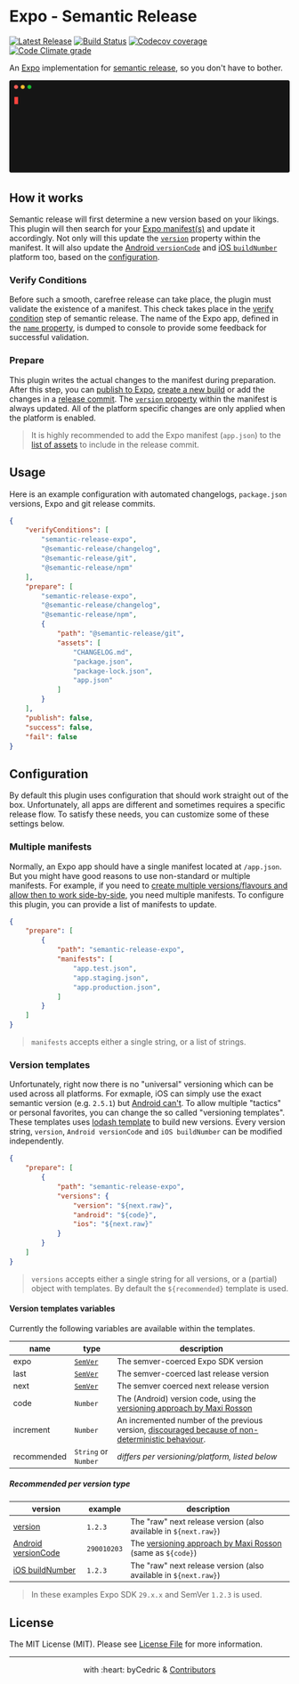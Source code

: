 # Expo - Semantic Release

[![Latest Release](https://img.shields.io/github/release/byCedric/semantic-release-expo/all.svg?style=flat-square)](https://github.com/byCedric/semantic-release-expo/releases)
[![Build Status](https://img.shields.io/travis/com/byCedric/semantic-release-expo/master.svg?style=flat-square)](https://travis-ci.com/byCedric/semantic-release-expo)
[![Codecov coverage](https://img.shields.io/codecov/c/github/byCedric/semantic-release-expo.svg?style=flat-square)](https://codecov.io/gh/byCedric/semantic-release-expo)
[![Code Climate grade](https://img.shields.io/codeclimate/maintainability/byCedric/semantic-release-expo.svg?style=flat-square)](https://codeclimate.com/github/byCedric/semantic-release-expo)

An [Expo][expo] implementation for [semantic release][semantic-release], so you don't have to bother.

![Example](docs/terminal.svg)

## How it works

Semantic release will first determine a new version based on your likings. 
This plugin will then search for your [Expo manifest(s)][expo-manifest] and update it accordingly. 
Not only will this update the [`version`][expo-version] property within the manifest. 
It will also update the [Android `versionCode`][expo-version-android] and [iOS `buildNumber`][expo-version-ios] platform too, based on the [configuration](#configuration).

### Verify Conditions

Before such a smooth, carefree release can take place, the plugin must validate the existence of a manifest. 
This check takes place in the [verify condition][semantic-release-steps] step of semantic release.
The name of the Expo app, defined in the [`name` property][expo-name], is dumped to console to provide some feedback for successful validation.

### Prepare

This plugin writes the actual changes to the manifest during preparation.
After this step, you can [publish to Expo][expo-publish], [create a new build][expo-build] or add the changes in a [release commit][semantic-release-commit].
The [`version` property][expo-version] within the manifest is always updated. 
All of the platform specific changes are only applied when the platform is enabled.

> It is highly recommended to add the Expo manifest (`app.json`) to the [list of assets][semantic-release-assets] to include in the release commit.

## Usage

Here is an example configuration with automated changelogs, `package.json` versions, Expo and git release commits.

```json
{
    "verifyConditions": [
        "semantic-release-expo",
        "@semantic-release/changelog",
        "@semantic-release/git",
        "@semantic-release/npm"
    ],
    "prepare": [
        "semantic-release-expo",
        "@semantic-release/changelog",
        "@semantic-release/npm",
        {
            "path": "@semantic-release/git",
            "assets": [
                "CHANGELOG.md",
                "package.json",
                "package-lock.json",
                "app.json"
            ]
        }
    ],
    "publish": false,
    "success": false,
    "fail": false
}
```

## Configuration

By default this plugin uses configuration that should work straight out of the box.
Unfortunately, all apps are different and sometimes requires a specific release flow.
To satisfy these needs, you can customize some of these settings below.

### Multiple manifests

Normally, an Expo app should have a single manifest located at `/app.json`.
But you might have good reasons to use non-standard or multiple manifests.
For example, if you need to [create multiple versions/flavours and allow then to work side-by-side][info-multiple-manifests], you need multiple manifests.
To configure this plugin, you can provide a list of manifests to update.

```json
{
    "prepare": [
        {
            "path": "semantic-release-expo",
            "manifests": [
                "app.test.json",
                "app.staging.json",
                "app.production.json",
            ]
        }
    ]
}
```

> `manifests` accepts either a single string, or a list of strings.

### Version templates

Unfortunately, right now there is no "universal" versioning which can be used across all platforms.
For exmaple, iOS can simply use the exact semantic version (e.g. `2.5.1`) but [Android can't][info-android-semver].
To allow multiple "tactics" or personal favorites, you can change the so called "versioning templates".
These templates uses [lodash template][lodash-template] to build new versions.
Every version string, `version`, `Android versionCode` and `iOS buildNumber` can be modified independently.

```json
{
    "prepare": [
        {
            "path": "semantic-release-expo",
            "versions": {
                "version": "${next.raw}",
                "android": "${code}",
                "ios": "${next.raw}"
            }
        }
    ]
}
```

> `versions` accepts either a single string for all versions, or a (partial) object with templates. By default the `${recommended}` template is used.

#### Version templates variables

Currently the following variables are available within the templates.

name        | type                    | description
---         | ---                     | ---
expo        | [`SemVer`][info-semver] | The semver-coerced Expo SDK version
last        | [`SemVer`][info-semver] | The semver-coerced last release version
next        | [`SemVer`][info-semver] | The semver coerced next release version
code        | `Number`                | The (Android) version code, using the [versioning approach by Maxi Rosson][info-android-versioncode]
increment   | `Number`                | An incremented number of the previous version, [discouraged because of non-deterministic behaviour][repo-issue-increments].
recommended | `String` or `Number`    | _differs per versioning/platform, listed below_

##### Recommended per version type

version                                     | example     | description
---                                         | ---         | ---
[version][expo-version]                     | `1.2.3`     | The "raw" next release version (also available in `${next.raw}`)
[Android versionCode][expo-version-android] | `290010203` | The [versioning approach by Maxi Rosson][info-android-versioncode] (same as `${code}`)
[iOS buildNumber][expo-version-ios]         | `1.2.3`     | The "raw" next release version (also available in `${next.raw}`)

> In these examples Expo SDK `29.x.x` and SemVer `1.2.3` is used.

## License

The MIT License (MIT). Please see [License File](LICENSE.md) for more information.

[expo]: https://expo.io/
[expo-build]: https://docs.expo.io/versions/latest/distribution/building-standalone-apps
[expo-manifest]: https://docs.expo.io/versions/latest/workflow/configuration
[expo-name]: https://docs.expo.io/versions/latest/workflow/configuration#name
[expo-publish]: https://docs.expo.io/versions/latest/workflow/publishing
[expo-version]: https://docs.expo.io/versions/latest/workflow/configuration#version
[expo-version-android]: https://docs.expo.io/versions/latest/workflow/configuration#android
[expo-version-ios]: https://docs.expo.io/versions/latest/workflow/configuration#ios
[semantic-release]: https://github.com/semantic-release/semantic-release
[semantic-release-assets]: https://github.com/semantic-release/git#assets
[semantic-release-commit]: https://github.com/semantic-release/git#prepare
[semantic-release-steps]: https://github.com/semantic-release/semantic-release#release-steps
[lodash-template]: https://www.npmjs.com/package/lodash.template
[info-multiple-manifests]: https://blog.expo.io/setting-up-expo-and-bitbucket-pipelines-8995ef036a18#e09a
[info-android-semver]: https://github.com/semver/semver/issues/309
[info-android-versioncode]: https://medium.com/@maxirosson/versioning-android-apps-d6ec171cfd82
[info-semver]: https://github.com/DefinitelyTyped/DefinitelyTyped/blob/257c8bc48a08620b77088af209ff3f4153221784/types/semver/index.d.ts#L152-L171
[repo-issue-increments]: https://github.com/byCedric/semantic-release-expo/issues/4#issuecomment-417583573

--- ---

<p align="center">
    with :heart: byCedric & <a href="https://github.com/byCedric/semantic-release-expo/graphs/contributors">Contributors</a>
</p>
